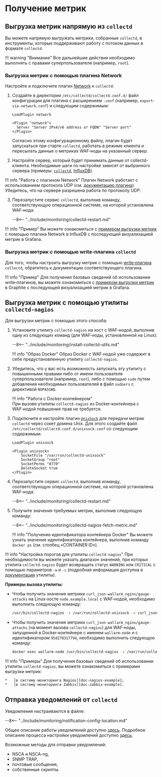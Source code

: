 [link-network-plugin]:              https://collectd.org/wiki/index.php/Plugin:Network
[link-network-plugin-docs]:         https://collectd.org/documentation/manpages/collectd.conf.5.shtml#plugin_network
[link-collectd-networking]:         https://collectd.org/wiki/index.php/Networking_introduction
[link-influx-collectd-support]:     https://docs.influxdata.com/influxdb/v1.7/supported_protocols/collectd/
[link-plugin-table]:                https://collectd.org/wiki/index.php/Table_of_Plugins
[link-nagios-plugin-docs]:          https://collectd.org/documentation/manpages/collectd-nagios.1.shtml
[link-notif-common]:                https://collectd.org/wiki/index.php/Notifications_and_thresholds
[link-notif-details]:               https://collectd.org/documentation/manpages/collectd-threshold.5.shtml
[link-unixsock]:                    https://collectd.org/wiki/index.php/Plugin:UnixSock

[doc-network-plugin-example]:       network-plugin-influxdb.md
[doc-write-plugin-example]:         write-plugin-graphite.md
[doc-zabbix-example]:               collectd-zabbix.md
[doc-nagios-example]:               collectd-nagios.md

#   Получение метрик

##  Выгрузка метрик напрямую из `collectd`

Вы можете напрямую выгружать метрики, собранные `collectd`, в инструменты, которые поддерживают работу с потоком данных в формате `collectd`.

!!! warning "Внимание"
    Все дальнейшие действия необходимо выполнять с правами суперпользователя (например, `root`).

### Выгрузка метрик с помощью плагина Network

Настройте и подключите плагин [Network][link-network-plugin] к `collectd`:

1.  Создайте в директории `/etc/collectd/collectd.conf.d/` файл конфигурации для плагина с расширением `.conf` (например, `export-via-network.conf`) и следующим содержимым:

    ```
    LoadPlugin network
    
    <Plugin "network">
      Server "Server IPv4/v6 address or FQDN" "Server port"
    </Plugin>
    ```
    
    Согласно этому конфигурационному файлу, плагин будет запускаться при старте `collectd`, работать в режиме клиента и пересылать данные о метриках WAF‑ноды на указанный сервер. 
    
2.  Настройте сервер, который будет принимать данные от collectd-клиента. Необходимые шаги по настройке зависят от выбранного сервера (примеры: [`collectd`][link-collectd-networking], [InfluxDB][link-influx-collectd-support]).
   
    
!!! info "Работа с плагином Network"
    Плагин Network работает с использованием протокола UDP (см. [документацию плагина][link-network-plugin-docs]). Убедитесь, что на сервере разрешена работа по протоколу UDP.
      
3.  Перезапустите сервис `collectd`, выполнив команду, соответствующую операционной системе, на которой установлена WAF‑нода:

    --8<-- "../include/monitoring/collectd-restart.md"

!!! info "Пример"
    Вы можете ознакомиться с [примером выгрузки метрик][doc-network-plugin-example] с помощью плагина Network в InfluxDB с последующей визуализацией метрик в Grafana.

### Выгрузка метрик с помощью write‑плагина `collectd`

Для того, чтобы настроить выгрузку метрик с помощью [write‑плагина][link-plugin-table] `collectd`, обратитесь к документации соответствующего плагина. 

!!! info "Пример"
    Для получения базовых сведений об использовании write‑плагинов, вы можете ознакомиться с [примером выгрузки метрик][doc-write-plugin-example] в Graphite с последующей визуализацией метрик в Grafana.

##  Выгрузка метрик с помощью утилиты `collectd-nagios`

Для выгрузки метрик с помощью этого способа:
1.  Установите утилиту `collectd-nagios` на хост с WAF‑нодой, выполнив одну из следующих команд (для WAF‑ноды, установленной на Linux):

    --8<-- "../include/monitoring/install-collectd-utils.md"
    
    !!! info "Образ Docker"
        Образ Docker c WAF‑нодой уже содержит в себе предустановленную утилиту `collectd-nagios`.
    
2.  Убедитесь, что у вас есть возможность запускать эту утилиту с повышенными правами либо от имени пользователя суперпользователя (например, `root`), либо с помощью `sudo` путем добавления необходимых пользователей в файл `sudoers` с директивой `NOPASSWD`.

    !!! info "Работа с Docker‑контейнером"  
        При вызове утилиты `collectd-nagios` из Docker‑контейнера с WAF‑нодой повышение прав не требуется.
    
3.  Подключите и настройте плагин [`UnixSock`][link-unixsock] для передачи метрик `collectd` через сокет домена Unix. Для этого создайте файл `/etc/collectd/collectd.conf.d/unixsock.conf` со следующим содержимым:

    ```
    LoadPlugin unixsock

    <Plugin unixsock>
        SocketFile "/var/run/collectd-unixsock"
        SocketGroup "root"
        SocketPerms "0770"
        DeleteSocket true
    </Plugin>
    ```

4. Перезапустите сервис `collectd`, выполнив команду, соответствующую операционной системе, на которой установлена WAF‑нода:
    
    --8<-- "../include/monitoring/collectd-restart.md"

5.  Получите значения требуемых метрик, выполнив следующую команду:
    
    --8<-- "../include/monitoring/collectd-nagios-fetch-metric.md"
    
    !!! info "Получение идентификатора контейнера Docker"
        Вы можете узнать значение идентификатора контейнера, выполнив команду `docker ps` (см. столбец «CONTAINER ID»).

!!! info "Настройка порогов для утилиты `collectd-nagios`"
    При необходимости вы можете указать диапазон значений, при которых утилита `collectd-nagios` будет возвращать статус `WARNING` или `CRITICAL` с помощью параметров `-w` и `-c` (подробная информация доступна в [документации][link-nagios-plugin-docs] утилиты).
    
**Примеры вызова утилиты:**
*   Чтобы получить значение метрики `curl_json-wallarm_nginx/gauge-attacks` на Linux‑хосте `node.example.local` с WAF‑нодой, необходимо выполнить следующую команду:

    ``` bash
    /usr/bin/collectd-nagios -s /var/run/collectd-unixsock -n curl_json-wallarm_nginx/gauge-attacks -H node.example.local
    ```

*   Чтобы получить значение метрики `curl_json-wallarm_nginx/gauge-attacks` (на момент вызова `collectd-nagios`) для WAF‑ноды, запущенной в Docker‑контейнере с именем `wallarm-node` и с идентификатором `95d278317794`, необходимо выполнить следующую команду:
     
    ``` bash
    docker exec wallarm-node /usr/bin/collectd-nagios -s /var/run/collectd-unixsock -n curl_json-wallarm_nginx/gauge-attacks -H 95d278317794
    ```

!!! info "Примеры"
    Для получения базовых сведений об использовании утилиты `collectd-nagios`, вы можете ознакомиться с примерами выгрузки метрик:
    
    *   [в систему мониторинга Nagios][doc-nagios-example];
    *   [в систему мониторинга Zabbix][doc-zabbix-example].

##  Отправка уведомлений от `collectd`

Уведомления настраиваются в файле: 

--8<-- "../include/monitoring/notification-config-location.md"

Общее описание работы уведомлений доступно [здесь][link-notif-common].
Подробное описание процесса настройки уведомлений доступно [здесь][link-notif-details].

Возможные методы для отправки уведомлений:
*   NSCA и NSCA-ng,
*   SNMP TRAP,
*   почтовые сообщения,
*   собственные скрипты.